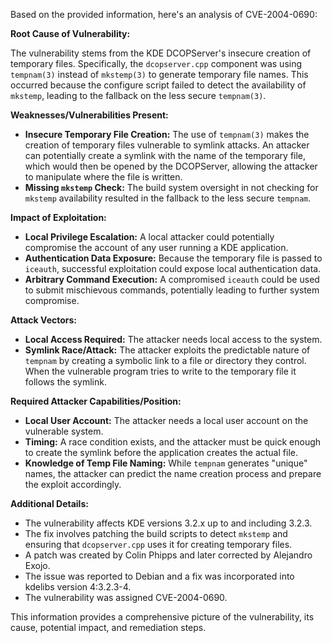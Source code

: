 Based on the provided information, here's an analysis of CVE-2004-0690:

**Root Cause of Vulnerability:**

The vulnerability stems from the KDE DCOPServer's insecure creation of temporary files. Specifically, the `dcopserver.cpp` component was using `tempnam(3)` instead of `mkstemp(3)` to generate temporary file names. This occurred because the configure script failed to detect the availability of `mkstemp`, leading to the fallback on the less secure `tempnam(3)`.

**Weaknesses/Vulnerabilities Present:**

- **Insecure Temporary File Creation:** The use of `tempnam(3)` makes the creation of temporary files vulnerable to symlink attacks. An attacker can potentially create a symlink with the name of the temporary file, which would then be opened by the DCOPServer, allowing the attacker to manipulate where the file is written.
- **Missing `mkstemp` Check:** The build system oversight in not checking for `mkstemp` availability resulted in the fallback to the less secure `tempnam`.

**Impact of Exploitation:**

- **Local Privilege Escalation:** A local attacker could potentially compromise the account of any user running a KDE application.
- **Authentication Data Exposure:** Because the temporary file is passed to `iceauth`, successful exploitation could expose local authentication data.
- **Arbitrary Command Execution:** A compromised `iceauth` could be used to submit mischievous commands, potentially leading to further system compromise.

**Attack Vectors:**

- **Local Access Required:** The attacker needs local access to the system.
- **Symlink Race/Attack:** The attacker exploits the predictable nature of `tempnam` by creating a symbolic link to a file or directory they control. When the vulnerable program tries to write to the temporary file it follows the symlink.

**Required Attacker Capabilities/Position:**

- **Local User Account:** The attacker needs a local user account on the vulnerable system.
- **Timing:** A race condition exists, and the attacker must be quick enough to create the symlink before the application creates the actual file.
- **Knowledge of Temp File Naming:** While `tempnam` generates "unique" names, the attacker can predict the name creation process and prepare the exploit accordingly.

**Additional Details:**

- The vulnerability affects KDE versions 3.2.x up to and including 3.2.3.
- The fix involves patching the build scripts to detect `mkstemp` and ensuring that `dcopserver.cpp` uses it for creating temporary files.
- A patch was created by Colin Phipps and later corrected by Alejandro Exojo.
- The issue was reported to Debian and a fix was incorporated into kdelibs version 4:3.2.3-4.
-  The vulnerability was assigned CVE-2004-0690.

This information provides a comprehensive picture of the vulnerability, its cause, potential impact, and remediation steps.